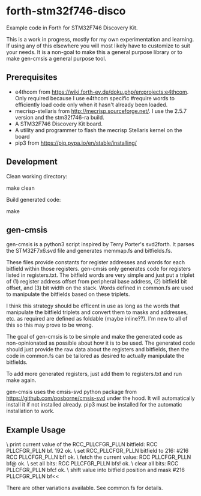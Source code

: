 # forth-stm32f746-disco
Example code in Forth for STM32F746 Discovery Kit.

This is a work in progress, mostly for my own experimentation and learning.
If using any of this elsewhere you will most likely have to customize to suit
your needs. It is a non-goal to make this a general purpose library or to make
gen-cmsis a general purpose tool.

## Prerequisites

* e4thcom from https://wiki.forth-ev.de/doku.php/en:projects:e4thcom. Only
  required because I use e4thcom specific #require words to efficiently load
  code only when it hasn't already been loaded.
* mecrisp-stellaris from http://mecrisp.sourceforge.net/. I use the 2.5.7
  version and the stm32f746-ra build.
* A STM32F746 Discovery Kit board.
* A utility and programmer to flash the mecrisp Stellaris kernel on the board
* pip3 from https://pip.pypa.io/en/stable/installing/

## Development
Clean working directory:

  make clean

Build generated code: 

  make

## gen-cmsis
gen-cmsis is a python3 script inspired by Terry Porter's svd2forth. It parses
the STM32F7x6.svd file and generates memmap.fs and bitfields.fs.

These files provide constants for register addresses and words for each bitfield
within those registers. gen-cmsis only generates code for registers listed in
registers.txt. The bitfield words are very simple and just put a triplet of (1)
register address offset from peripheral base address, (2) bitfield bit offset,
and (3) bit width on the stack.  Words defined in common.fs are used to
manipulate the bitfields based on these triplets.

I think this strategy should be efficent in use as long as the words that
manipulate the bitfield triplets and convert them to masks and addresses, etc.
as required are defined as foldable (maybe inline??). I'm new to all of this so
this may prove to be wrong.

The goal of gen-cmsis is to be simple and make the generated code as
non-opinionated as possible about how it is to be used. The generated code
should just provide the raw data about the registers and bitfields, then the
code in common.fs can be tailored as desired to actually manipulate the
bitfields.

To add more generated registers, just add them to registers.txt and run make
again.

gen-cmsis uses the cmsis-svd python package from
https://github.com/posborne/cmsis-svd under the hood. It will automatically
install it if not installed already. pip3 must be installed for the automatic
installation to work.

## Example Usage

  \ print current value of the RCC_PLLCFGR_PLLN bitfield:
  RCC PLLCFGR_PLLN bf. 192  ok.
  \ set RCC_PLLCFGR_PLLN bitfield to 216:
   #216 RCC PLLCFGR_PLLN bf!  ok.
  \ fetch the current value:
  RCC PLLCFGR_PLLN bf@  ok.
  \ set all bits:
  RCC PLLCFGR_PLLN bfs!  ok.
  \ clear all bits:
  RCC PLLCFGR_PLLN bfc!  ok.
  \ shift value into bitfield position and mask
  #216 PLLCFGR_PLLN bf<<

There are other variations available. See common.fs for details.
